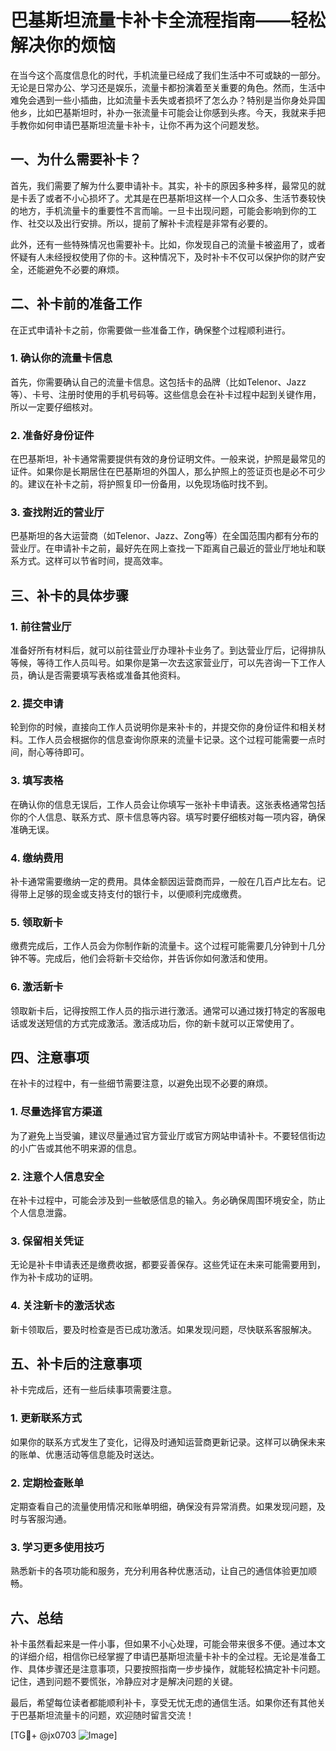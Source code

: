 # 巴基斯坦流量卡补卡全流程指南——轻松解决你的烦恼

在当今这个高度信息化的时代，手机流量已经成了我们生活中不可或缺的一部分。无论是日常办公、学习还是娱乐，流量卡都扮演着至关重要的角色。然而，生活中难免会遇到一些小插曲，比如流量卡丢失或者损坏了怎么办？特别是当你身处异国他乡，比如巴基斯坦时，补办一张流量卡可能会让你感到头疼。今天，我就来手把手教你如何申请巴基斯坦流量卡补卡，让你不再为这个问题发愁。

## 一、为什么需要补卡？

首先，我们需要了解为什么要申请补卡。其实，补卡的原因多种多样，最常见的就是卡丢了或者不小心损坏了。尤其是在巴基斯坦这样一个人口众多、生活节奏较快的地方，手机流量卡的重要性不言而喻。一旦卡出现问题，可能会影响到你的工作、社交以及出行安排。所以，提前了解补卡流程是非常有必要的。

此外，还有一些特殊情况也需要补卡。比如，你发现自己的流量卡被盗用了，或者怀疑有人未经授权使用了你的卡。这种情况下，及时补卡不仅可以保护你的财产安全，还能避免不必要的麻烦。

## 二、补卡前的准备工作

在正式申请补卡之前，你需要做一些准备工作，确保整个过程顺利进行。

### 1. 确认你的流量卡信息

首先，你需要确认自己的流量卡信息。这包括卡的品牌（比如Telenor、Jazz等）、卡号、注册时使用的手机号码等。这些信息会在补卡过程中起到关键作用，所以一定要仔细核对。

### 2. 准备好身份证件

在巴基斯坦，补卡通常需要提供有效的身份证明文件。一般来说，护照是最常见的证件。如果你是长期居住在巴基斯坦的外国人，那么护照上的签证页也是必不可少的。建议在补卡之前，将护照复印一份备用，以免现场临时找不到。

### 3. 查找附近的营业厅

巴基斯坦的各大运营商（如Telenor、Jazz、Zong等）在全国范围内都有分布的营业厅。在申请补卡之前，最好先在网上查找一下距离自己最近的营业厅地址和联系方式。这样可以节省时间，提高效率。

## 三、补卡的具体步骤

### 1. 前往营业厅

准备好所有材料后，就可以前往营业厅办理补卡业务了。到达营业厅后，记得排队等候，等待工作人员叫号。如果你是第一次去这家营业厅，可以先咨询一下工作人员，确认是否需要填写表格或准备其他资料。

### 2. 提交申请

轮到你的时候，直接向工作人员说明你是来补卡的，并提交你的身份证件和相关材料。工作人员会根据你的信息查询你原来的流量卡记录。这个过程可能需要一点时间，耐心等待即可。

### 3. 填写表格

在确认你的信息无误后，工作人员会让你填写一张补卡申请表。这张表格通常包括你的个人信息、联系方式、原卡信息等内容。填写时要仔细核对每一项内容，确保准确无误。

### 4. 缴纳费用

补卡通常需要缴纳一定的费用。具体金额因运营商而异，一般在几百卢比左右。记得带上足够的现金或支持支付的银行卡，以便顺利完成缴费。

### 5. 领取新卡

缴费完成后，工作人员会为你制作新的流量卡。这个过程可能需要几分钟到十几分钟不等。完成后，他们会将新卡交给你，并告诉你如何激活和使用。

### 6. 激活新卡

领取新卡后，记得按照工作人员的指示进行激活。通常可以通过拨打特定的客服电话或发送短信的方式完成激活。激活成功后，你的新卡就可以正常使用了。

## 四、注意事项

在补卡的过程中，有一些细节需要注意，以避免出现不必要的麻烦。

### 1. 尽量选择官方渠道

为了避免上当受骗，建议尽量通过官方营业厅或官方网站申请补卡。不要轻信街边的小广告或其他不明来源的信息。

### 2. 注意个人信息安全

在补卡过程中，可能会涉及到一些敏感信息的输入。务必确保周围环境安全，防止个人信息泄露。

### 3. 保留相关凭证

无论是补卡申请表还是缴费收据，都要妥善保存。这些凭证在未来可能需要用到，作为补卡成功的证明。

### 4. 关注新卡的激活状态

新卡领取后，要及时检查是否已成功激活。如果发现问题，尽快联系客服解决。

## 五、补卡后的注意事项

补卡完成后，还有一些后续事项需要注意。

### 1. 更新联系方式

如果你的联系方式发生了变化，记得及时通知运营商更新记录。这样可以确保未来的账单、优惠活动等信息能及时送达。

### 2. 定期检查账单

定期查看自己的流量使用情况和账单明细，确保没有异常消费。如果发现问题，及时与客服沟通。

### 3. 学习更多使用技巧

熟悉新卡的各项功能和服务，充分利用各种优惠活动，让自己的通信体验更加顺畅。

## 六、总结

补卡虽然看起来是一件小事，但如果不小心处理，可能会带来很多不便。通过本文的详细介绍，相信你已经掌握了申请巴基斯坦流量卡补卡的全过程。无论是准备工作、具体步骤还是注意事项，只要按照指南一步步操作，就能轻松搞定补卡问题。记住，遇到问题不要慌张，冷静应对才是解决问题的关键。

最后，希望每位读者都能顺利补卡，享受无忧无虑的通信生活。如果你还有其他关于巴基斯坦流量卡的问题，欢迎随时留言交流！

[TG💪+ @jx0703 ![Image](https://github.com/user-attachments/assets/dbca1d08-cadb-493c-b0ec-ad6f7a83f270)]